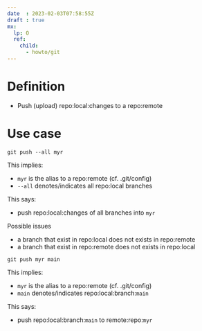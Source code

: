 ```yaml
---
date  : 2023-02-03T07:58:55Z
draft : true
mx:  
  lp: O
  ref:
    child:
      - howto/git
---
```


# Definition
- Push (upload) repo:local:changes to a repo:remote

# Use case
```shell
git push --all myr
```
This implies:
- `myr` is the alias to a repo:remote (cf. .git/config)
- `--all` denotes/indicates all repo:local branches

This says:
- push repo:local:changes of all branches into `myr`

Possible issues
- a branch that exist in repo:local does not exists in repo:remote
- a branch that exist in repo:remote does not exists in repo:local

```shell
git push myr main
```
This implies:
- `myr` is the alias to a repo:remote (cf. .git/config)
- `main` denotes/indicates  repo:local:branch:`main`

This says:
- push repo:local:branch:`main` to remote:repo:`myr`
